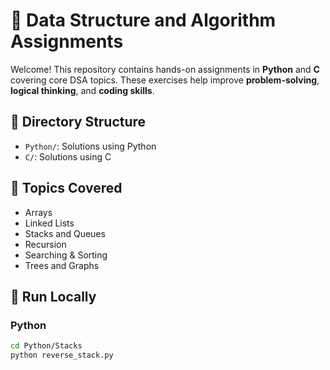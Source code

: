 # 🧠 Data Structure and Algorithm Assignments

Welcome! This repository contains hands-on assignments in **Python** and **C** covering core DSA topics. These exercises help improve **problem-solving**, **logical thinking**, and **coding skills**.

## 📁 Directory Structure

- `Python/`: Solutions using Python
- `C/`: Solutions using C

## 🔧 Topics Covered

- Arrays
- Linked Lists
- Stacks and Queues
- Recursion
- Searching & Sorting
- Trees and Graphs

## 🚀 Run Locally

### Python
```bash
cd Python/Stacks
python reverse_stack.py

